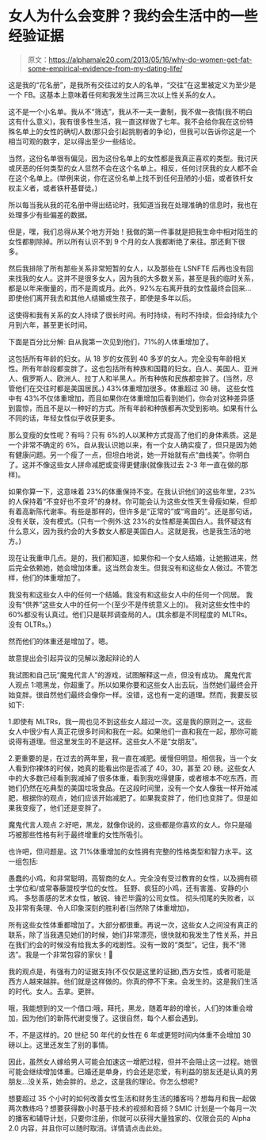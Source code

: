 # 女人为什么会变胖？我约会生活中的一些经验证据

> 原文：<https://alphamale20.com/2013/05/16/why-do-women-get-fat-some-empirical-evidence-from-my-dating-life/>

这是我的“花名册”，是我所有交往过的女人的名单，“交往”在这里被定义为至少是一个 FB。这基本上意味着任何和我发生过两三次以上性关系的女人。

这不是一个小名单。我从不“筛选”，我从不一夫一妻制，我不做一夜情(我不明白这有什么意义)，我有很多性生活，我一直这样做了七年。我不会给你我在这份特殊名单上的女性的确切人数(那只会引起挑剔者的争论)，但我可以告诉你这是一个相当可观的数字，足以得出至少一些结论。

当然，这份名单很有偏见，因为这份名单上的女性都是我真正喜欢的类型。我讨厌或厌恶的任何类型的女人显然不会在这个名单上。相反，任何讨厌我的女人都不会在这个名单上。(举例来说，你在这份名单上找不到任何丑陋的小妞，或者铁杆女权主义者，或者铁杆基督徒。)

所以每当我从我的花名册中得出结论时，我知道当我在处理准确的信息时，我也在处理多少有些偏差的数据。

但是，嘿，我们总得从某个地方开始！我做的第一件事就是把我生命中相对陌生的女性都剔除掉。所以所有认识不到 9 个月的女人我都断绝了来往。那还剩下很多。

然后我排除了所有那些关系非常短暂的女人，以及那些在 LSNFTE 后再也没有回来找我的女人。这并不是很多女人，因为我的大多数关系，甚至是我的临时关系，都是以年来衡量的，而不是周或月。此外，92%左右离开我的女性最终会回来...即使他们离开我去和其他人结婚或生孩子，即使是多年以后。

这使得和我有关系的女人持续了很长时间。有时持续，有时不持续，但会持续九个月到六年，甚至更长时间。

下面是百分比分解:
自从我第一次见到他们，71%的人体重增加了。

这包括所有年龄的妇女。从 18 岁的女孩到 40 多岁的女人。完全没有年龄相关性。所有年龄段都变胖了。这也包括所有种族和国籍的妇女。白人、美国人、亚洲人、俄罗斯人、欧洲人、拉丁人和半黑人。所有种族和民族都变胖了。(当然，尽管他们在交往时都是美国居民。)
43%体重增加很多。体重超过 30 磅。
这些女性中有 43%不仅体重增加，而且如果你在体重增加后看到她们，你会对这种差异感到震惊，而且不是以一种好的方式。所有年龄和种族都再次受到影响。如果有什么不同的话，年轻女性似乎收获更多。

那么变瘦的女性呢？有吗？只有 6%的人以某种方式提高了他们的身体素质。这是一个非常不确定的 6%。自从我认识她以来，有一个女人确实瘦了，但只是因为她有健康问题。另一个瘦了一点，但坦白地说，她一开始就有点“曲线美”。你明白了。这并不像这些女人拼命减肥或变得更健康(就像我过去 2-3 年一直在做的那样)。

如果你算一下，这意味着 23%的体重保持不变。在我认识他们的这些年里，23%的人保持着“不变好也不变坏”的身材。你可能会认为这些女性天生骨瘦如柴，但却有着高新陈代谢率。有些是那样的，但许多是“正常的”或“弯曲的”。还是那句话，没有关联，没有模式。(只有一个例外:这 23%的女性都是美国白人。我怀疑这有什么意义，因为我约会的大多数女人都是美国白人。这就是我，也是我生活的地方。)

现在让我重申几点。是的，我们都知道，如果你和一个女人结婚，让她搬进来，然后完全依赖她，她会增加体重。这当然会发生。但我没有和这些女人做过。不管怎样，他们的体重增加了。

我没有和这些女人中的任何一个结婚。我没有和这些女人中的任何一个同居。
我没有“供养”这些女人中的任何一个(至少不是传统意义上的)。
我对这些女性中的 60%都没有认真过。他们只是联邦调查局的人。(其余都是不同程度的 MLTRs。没有 OLTRs。)

然而他们的体重还是增加了。嗯。

故意提出会引起异议的见解以激起辩论的人

我试图和自己玩“魔鬼代言人”的游戏，试图解释这一点，但没有成功。
魔鬼代言人观点 1:嗯黑龙，你超重了。所以如果你要和这些女人出去玩，当然她们最终会开始变胖。很自然他们最终会像你一样。没错，这也有一定的道理。然而，我要反驳如下:

1.即使有 MLTRs，我一周也见不到这些女人超过一次。这是我的原则之一。这些女人中很少有人真正花很多时间和我在一起。如果他们一直和我在一起，那你可能说得有道理。但这里发生的不是这样。这些女人不是“女朋友”。

2.更重要的是，在过去的两年里，我一直在减肥。缓慢但明显。相信我，当一个女人看到你裸体的时候，她真的能看出你是否减了 40，30，甚至 20 磅。这些女人中的大多数已经看到我减掉了很多体重，看到我吃得健康，或者根本不吃东西，而她们仍然在吃典型的美国垃圾食品。在这段时间里，没有一个女人像我一样开始减肥，根据你的观点，她们应该开始减肥了。如果我变胖了，他们也变胖了。但是如果我变瘦了，他们还是变胖了。

魔鬼代言人观点 2:好吧，黑龙，就像你说的，这些都是你喜欢的女人。你只是碰巧被那些性格有利于最终增重的女性所吸引。

也许吧，但问题是。这 71%体重增加的女性拥有完整的性格类型和智力水平。这一组包括:

愚蠢的小鸡，和非常聪明，高智商的女人。完全没有受过教育的女性，以及拥有硕士学位和/或常春藤盟校学位的女性。
狂野、疯狂的小鸡，还有害羞、安静的小鸡。
多愁善感的艺术女性，敏锐、锋芒毕露的公司女性。
彻头彻尾的失败者，以及非常有条理、令人印象深刻的胜利者(当然除了体重增加)。

所有这些女性体重都增加了。大部分都很重。再说一次，这些女人之间没有真正的联系，除了当我遇见她们的时候，她们非常漂亮，很快就和我发生了性关系，并且在我们约会的时候没有给我太多的戏剧性。没有一致的“类型”。记住，我不“筛选”。我是一个非常包容的家伙！🙂

我的观点是，有强有力的证据支持(不仅仅是这里的证据),西方女性，或者可能是西方人越来越胖。他们就是这样做的。你真的停不下来。会发生的。这是我们生活的时代。女人。去拿。更胖。

哦，我能想到的又一个借口:哦，拜托，黑龙，随着年龄的增长，人们的体重会增加，因为他们的新陈代谢变慢了。这很自然，每个人都会遇到。

不，不是这样的。20 世纪 50 年代的女性在 6 年或更短时间内体重不会增加 30 磅以上。这里还发生了别的事情。

因此，虽然女人嫁给男人可能会加速这一增肥过程，但并不会阻止这一过程。她很可能会继续增加体重。已婚还是单身，约会还是恋爱，有利益的朋友还是认真的男朋友...没关系，她会胖的。总之，这是我的理论。你怎么想呢?

想要超过 35 个小时的如何改善女性生活和财务生活的播客吗？想每月和我一起做两次教练吗？想要获得数小时基于技术的视频和音频？SMIC 计划是一个每月一次的播客和辅导计划，只要你注册，你就可以获得大量独家的、仅限会员的 Alpha 2.0 内容，并且你可以随时取消。详情请点击此处。